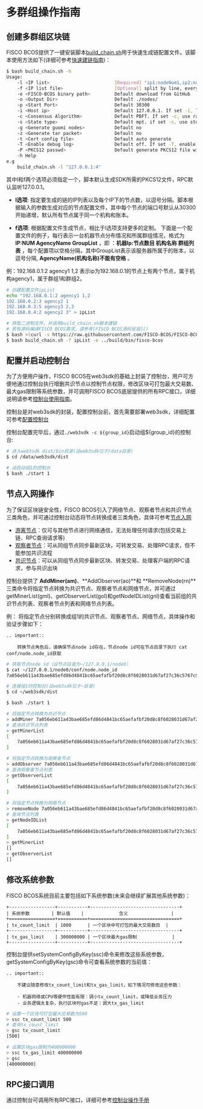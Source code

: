 # 多群组操作指南

## 创建多群组区块链

FISCO BCOS提供了一键安装脚本[build_chain.sh](../build_chain.html)用于快速生成链配置文件。该脚本使用方法如下(详细可参考[快速建链指南](../build_chain.html))：

```bash
$ bash build_chain.sh -h
Usage:
    -l <IP list>                        [Required] "ip1:nodeNum1,ip2:nodeNum2" e.g:"192.168.0.1:2,192.168.0.2:3"
    -f <IP list file>                   [Optional] split by line, every line should be "ip:nodeNum agencyName groupList". eg "127.0.0.1:4 agency1 1,2"
    -e <FISCO-BCOS binary path>         Default download from GitHub
    -o <Output Dir>                     Default ./nodes/
    -p <Start Port>                     Default 30300
    -i <Host ip>                        Default 127.0.0.1. If set -i, listen 0.0.0.0
    -c <Consensus Algorithm>            Default PBFT. If set -c, use raft
    -s <State type>                     Default mpt. if set -s, use storage 
    -g <Generate guomi nodes>           Default no
    -z <Generate tar packet>            Default no
    -t <Cert config file>               Default auto generate
    -T <Enable debug log>               Default off. If set -T, enable debug log
    -P <PKCS12 passwd>                  Default generate PKCS12 file without passwd, use -P to set custom passwd
    -h Help
e.g 
    build_chain.sh -l "127.0.0.1:4"
```

其中l和f两个选项必须指定一个，脚本默认生成SDK所需的PKCS12文件，RPC默认监听127.0.0.1。

- **l选项**: 指定要生成的链的IP列表以及每个IP下的节点数，以逗号分隔。脚本根据输入的参数生成对应的节点配置文件，其中每个节点的端口号默认从30300开始递增，默认所有节点属于同一个机构和账本。


- **f选项**: 根据配置文件生成节点，相比于l选项支持更多的定制。
下面是一个配置文件的例子，每行表示一台机器节点分布情况和所属群组情况，格式为 **IP:NUM AgencyName GroupList** ，即 ：**机器Ip:节点数目 机构名称 群组列表** ，每个配置项以空格分隔，其中GroupList表示该服务器所属于的账本，以逗号分隔, **AgencyName(机构名称)不能有空格** 。 

例：192.168.0.1:2 agency1 1,2 表示ip为192.168.0.1的节点上有两个节点，属于机构agency1，属于群组1和群组2。

```bash
# 创建配置文件ipList
echo "192.168.0.1:2 agency1 1,2
192.168.0.2:3 agency2 1
192.168.0.3:5 agency3 2,3
192.168.0.4:2 agency2 3" > ipList

# 获取二进制文件，并调用build_chain.sh脚本建链
# 若有源码编译FISCO BCOS需求，请参考[FISCO BCOS源码安装]()
$ bash <(curl -s https://raw.githubusercontent.com/FISCO-BCOS/FISCO-BCOS/release-2.0.1/tools/ci/download_bin.sh)
$ bash build_chain.sh -f ipList -e ../build/bin/fisco-bcos
```


## 配置并启动控制台

为了方便用户操作，FISCO BCOS在web3sdk的基础上封装了控制台，用户可方便地通过控制台执行增删共识节点以控制节点权限，修改区块可打包最大交易数、最大gas限制等系统参数，并可调用FISCO BCOS底层提供的所有RPC接口，详细说明请参考[控制台使用指南](../console.html)。

控制台是对web3sdk的封装，配置控制台前，首先需要部署web3sdk，详细配置可参考[配置控制台](../console.html#id6)

控制台配置完毕后，通过`./web3sdk -c ${group_id}`启动组${group_id}的控制台:

```bash
# 进入web3sdk dist/bin目录(设web3sdk位于/data目录)
$ cd /data/web3sdk/dist

# 设启动组1的控制台
$ bash ./start 1

```


## 节点入网操作


为了保证区块链安全性，FISCO BCOS引入了网络节点、观察者节点和共识节点三类角色，并可通过控制台动态将节点转换成者三类角色，具体可参考[节点入网](../node_access_management.html)

- [游离节点](../design/security_control/node_access_management.md)：仅可与其他节点进行网络通信，无法处理任何请求(包括交易上链、RPC查询请求等)
- [观察者节点](../design/security_control/node_access_management.md)：可从同组节点同步最新区块，可转发交易、处理RPC请求，但不能参加共识流程
- [共识节点](../design/security_control/node_access_management.md)：可以从同组节点同步最新区块、转发交易、处理客户端的RPC请求，参与共识出块

控制台提供了 **AddMiner(am)**、**AddObserver(ao)**和 **RemoveNode(rn)**三类命令将指定节点转换为共识节点、观察者节点和网络节点，并可通过getMinerList(gml)、getObserverList(gol)和getNodeIDList(gnl)查看当前组的共识节点列表、观察者节点列表和网络节点列表。

例：
将指定节点分别转换成组1的共识节点、观察者节点、网络节点，具体操作和验证步骤如下：

```eval_rst
.. important::
    
    转换节点角色后，请确保节点node id存在，节点node id可在节点目录下执行 cat conf/node.node_id获取
```

```bash
# 获取节点node id（设节点目录为~/127.0.0.1/node0）
$ cat ~/127.0.0.1/node0/conf/node.node_id
7a056eb611a43bae685efd86d4841bc65aefafbf20d8c8f6028031d67af27c36c5767c9c79cff201769ed80ff220b96953da63f92ae83554962dc2922aa0ef50

# 连接组1的控制台(设web3sdk位于~目录)
$ cd ~/web3sdk/dist

$ bash ./start 1

# 将指定节点转换为共识节点
> addMiner 7a056eb611a43bae685efd86d4841bc65aefafbf20d8c8f6028031d67af27c36c5767c9c79cff201769ed80ff220b96953da63f92ae83554962dc2922aa0ef50
# 查询共识节点列表
> getMinerList
[
	7a056eb611a43bae685efd86d4841bc65aefafbf20d8c8f6028031d67af27c36c5767c9c79cff201769ed80ff220b96953da63f92ae83554962dc2922aa0ef50
]

# 将指定节点转换为观察者节点
> addObserver 7a056eb611a43bae685efd86d4841bc65aefafbf20d8c8f6028031d67af27c36c5767c9c79cff201769ed80ff220b96953da63f92ae83554962dc2922aa0ef50
# 查询观察者节点列表
> getObserverList
[
	7a056eb611a43bae685efd86d4841bc65aefafbf20d8c8f6028031d67af27c36c5767c9c79cff201769ed80ff220b96953da63f92ae83554962dc2922aa0ef50
]

# 将指定节点转换为网络节点
> removeNode 7a056eb611a43bae685efd86d4841bc65aefafbf20d8c8f6028031d67af27c36c5767c9c79cff201769ed80ff220b96953da63f92ae83554962dc2922aa0ef50
# 查询节点列表
> getNodeIDList
[
	7a056eb611a43bae685efd86d4841bc65aefafbf20d8c8f6028031d67af27c36c5767c9c79cff201769ed80ff220b96953da63f92ae83554962dc2922aa0ef50
]
> getMinerList
[]
> getObserverList
[]

```

## 修改系统参数

FISCO BCOS系统目前主要包括如下系统参数(未来会继续扩展其他系统参数)：


```eval_rst
+-----------------+-----------+---------------------------------+
| 系统参数        | 默认值    |             含义                |
+=================+===========+=================================+
| tx_count_limit  | 1000      | 一个区块中可打包的最大交易数目  |
+-----------------+-----------+---------------------------------+
| tx_gas_limit    | 300000000 | 一个区块最大gas限制             |
+-----------------+-----------+---------------------------------+

```

控制台提供setSystemConfigByKey(ssc)命令来修改这些系统参数，getSystemConfigByKey(gsc)命令可查看系统参数的当前值：


```eval_rst
.. important::

    不建议随意修改tx_count_limit和tx_gas_limit，如下情况可修改这些参数：

    - 机器网络或CPU等硬件性能有限：调小tx_count_limit，或降低业务压力
    - 业务逻辑太复杂，执行区块时gas不足：调大tx_gas_limit
```

```bash
# 设置一个区块可打包最大交易数为500
> ssc tx_count_limit 500
# 查询tx_count_limit
> gsc tx_count_limit
[500]

# 设置区块gas限制为400000000
> ssc tx_gas_limit 400000000
> gsc
[400000000]
```

## RPC接口调用

通过控制台可调用所有RPC接口，详细可参考[控制台操作手册](../console.html)
